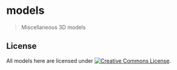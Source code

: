 models
======

> Miscellaneous 3D models

License
-------

All models here are licensed under <a rel="license"
href="http://creativecommons.org/licenses/by-sa/3.0/deed.en_US"><img
alt="Creative Commons License" style="border-width:0"
src="http://i.creativecommons.org/l/by-sa/3.0/80x15.png" /></a>.
